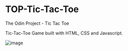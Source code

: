 # TOP-Tic-Tac-Toe
The Odin Project - Tic Tac Toe

Tic-Tac-Toe Game built with HTML, CSS and Javascript. 

![image](https://github.com/DenisKelolli/TOP-Tic-Tac-Toe/assets/105075834/7bf2c01f-42f5-4d61-b182-69a3488303aa)
